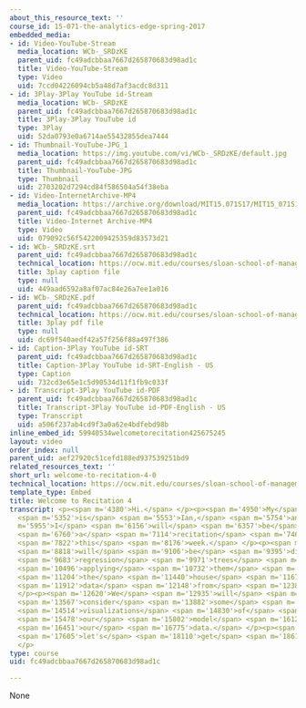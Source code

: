 ```yaml
---
about_this_resource_text: ''
course_id: 15-071-the-analytics-edge-spring-2017
embedded_media:
- id: Video-YouTube-Stream
  media_location: WCb-_SRDzKE
  parent_uid: fc49adcbbaa7667d265870683d98ad1c
  title: Video-YouTube-Stream
  type: Video
  uid: 7ccd04226094cb5a48d7af3acdc8d311
- id: 3Play-3Play YouTube id-Stream
  media_location: WCb-_SRDzKE
  parent_uid: fc49adcbbaa7667d265870683d98ad1c
  title: 3Play-3Play YouTube id
  type: 3Play
  uid: 52da0793e0a6714ae55432855dea7444
- id: Thumbnail-YouTube-JPG_1
  media_location: https://img.youtube.com/vi/WCb-_SRDzKE/default.jpg
  parent_uid: fc49adcbbaa7667d265870683d98ad1c
  title: Thumbnail-YouTube-JPG
  type: Thumbnail
  uid: 2703202d7294cd84f586504a54f38eba
- id: Video-InternetArchive-MP4
  media_location: https://archive.org/download/MIT15.071S17/MIT15_071S17_Session_4.4.01_300k.mp4
  parent_uid: fc49adcbbaa7667d265870683d98ad1c
  title: Video-Internet Archive-MP4
  type: Video
  uid: 079092c56f5422009425359d83573d21
- id: WCb-_SRDzKE.srt
  parent_uid: fc49adcbbaa7667d265870683d98ad1c
  technical_location: https://ocw.mit.edu/courses/sloan-school-of-management/15-071-the-analytics-edge-spring-2017/trees/location-location-location-regression-trees-for-housing-data-recitation/welcome-to-recitation-4-0/WCb-_SRDzKE.srt
  title: 3play caption file
  type: null
  uid: 449aad6592a8af07ac84e26a7ee1a016
- id: WCb-_SRDzKE.pdf
  parent_uid: fc49adcbbaa7667d265870683d98ad1c
  technical_location: https://ocw.mit.edu/courses/sloan-school-of-management/15-071-the-analytics-edge-spring-2017/trees/location-location-location-regression-trees-for-housing-data-recitation/welcome-to-recitation-4-0/WCb-_SRDzKE.pdf
  title: 3play pdf file
  type: null
  uid: dc69f540aedf42a57f256f88a497f386
- id: Caption-3Play YouTube id-SRT
  parent_uid: fc49adcbbaa7667d265870683d98ad1c
  title: Caption-3Play YouTube id-SRT-English - US
  type: Caption
  uid: 732cd3e65e1c5d90534d11f1fb9c033f
- id: Transcript-3Play YouTube id-PDF
  parent_uid: fc49adcbbaa7667d265870683d98ad1c
  title: Transcript-3Play YouTube id-PDF-English - US
  type: Transcript
  uid: a506f237ab4cd9f3a0a62e4bdfebd98b
inline_embed_id: 59940534welcometorecitation425675245
layout: video
order_index: null
parent_uid: aef27920c51cefd188ed937539251bd9
related_resources_text: ''
short_url: welcome-to-recitation-4-0
technical_location: https://ocw.mit.edu/courses/sloan-school-of-management/15-071-the-analytics-edge-spring-2017/trees/location-location-location-regression-trees-for-housing-data-recitation/welcome-to-recitation-4-0
template_type: Embed
title: Welcome to Recitation 4
transcript: <p><span m='4380'>Hi.</span> </p><p><span m='4950'>My</span> <span m='5151'>name</span>
  <span m='5352'>is</span> <span m='5553'>Ian,</span> <span m='5754'>and</span> <span
  m='5955'>I</span> <span m='6156'>will</span> <span m='6357'>be</span> <span m='6558'>presenting</span>
  <span m='6760'>a</span> <span m='7114'>recitation</span> <span m='7468'>for</span>
  <span m='7822'>this</span> <span m='8176'>week.</span> </p><p><span m='8530'>We</span>
  <span m='8818'>will</span> <span m='9106'>be</span> <span m='9395'>discussing</span>
  <span m='9683'>regression</span> <span m='9971'>trees</span> <span m='10260'>and</span>
  <span m='10496'>applying</span> <span m='10732'>them</span> <span m='10968'>to</span>
  <span m='11204'>the</span> <span m='11440'>house</span> <span m='11676'>price</span>
  <span m='11912'>data</span> <span m='12148'>from</span> <span m='12384'>Boston.</span>
  </p><p><span m='12620'>We</span> <span m='12935'>will</span> <span m='13251'>also</span>
  <span m='13567'>consider</span> <span m='13882'>some</span> <span m='14198'>alternative</span>
  <span m='14514'>visualizations</span> <span m='14830'>of</span> <span m='15154'>both</span>
  <span m='15478'>our</span> <span m='15802'>model</span> <span m='16127'>and</span>
  <span m='16451'>our</span> <span m='16775'>data.</span> </p><p><span m='17100'>So</span>
  <span m='17605'>let's</span> <span m='18110'>get</span> <span m='18615'>started.</span>
  </p>
type: course
uid: fc49adcbbaa7667d265870683d98ad1c

---
```

None